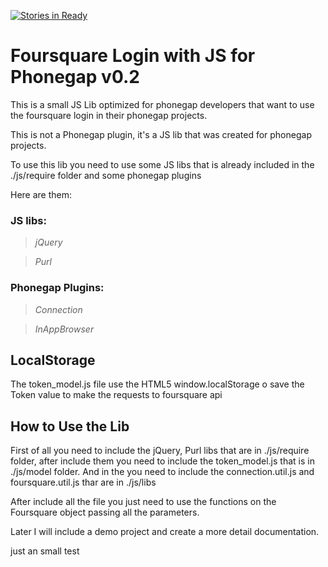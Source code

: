 [![Stories in Ready](https://badge.waffle.io/matheusrocha89/foursquare_login_js_phonegap.png?label=ready&title=Ready)](https://waffle.io/matheusrocha89/foursquare_login_js_phonegap)
# Foursquare Login with JS for Phonegap v0.2
This is a small JS Lib optimized for phonegap developers that want to use the foursquare login in their phonegap projects.

This is not a Phonegap plugin, it's a JS lib that was created for phonegap projects.

To use this lib you need to use some JS libs that is already included in the ./js/require folder and some phonegap plugins

Here are them:

### JS libs:
> *jQuery*

> *Purl*

### Phonegap Plugins:
> *Connection*

> *InAppBrowser*

## LocalStorage

The token_model.js file use the HTML5 window.localStorage o save the Token value to make the requests to foursquare api

## How to Use the Lib

First of all you need to include the jQuery, Purl libs that are in ./js/require folder,
after include them you need to include the token_model.js that is in ./js/model folder.
And in the you need to include the connection.util.js and foursquare.util.js thar are in ./js/libs

After include all the file you just need to use the functions on the Foursquare object passing all the parameters.

Later I will include a demo project and create a more detail documentation.

just an small test
